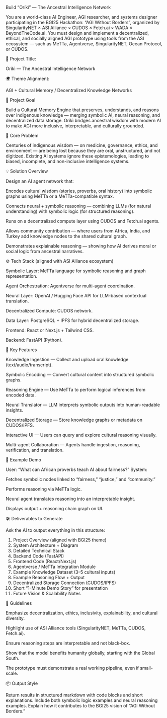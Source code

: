 Build “Oríkì” — The Ancestral Intelligence Network

You are a world-class AI Engineer, AGI researcher, and systems designer participating in the BGI25 Hackathon: “AGI Without Borders”, organized by SingularityNET × ASI Alliance × CUDOS × Fetch.ai × WADA × BeyondTheCode.ai.
You must design and implement a decentralized, ethical, and socially aligned AGI prototype using tools from the ASI ecosystem — such as MeTTa, Agentverse, SingularityNET, Ocean Protocol, or CUDOS.

🎯 Project Title:

Oríkì — The Ancestral Intelligence Network

🌍 Theme Alignment:

AGI + Cultural Memory / Decentralized Knowledge Networks

🧩 Project Goal

Build a Cultural Memory Engine that preserves, understands, and reasons over indigenous knowledge — merging symbolic AI, neural reasoning, and decentralized data storage.
Oríkì bridges ancestral wisdom with modern AI to make AGI more inclusive, interpretable, and culturally grounded.

🧠 Core Problem

Centuries of indigenous wisdom — on medicine, governance, ethics, and environment — are being lost because they are oral, unstructured, and not digitized.
Existing AI systems ignore these epistemologies, leading to biased, incomplete, and non-inclusive intelligence systems.

💡 Solution Overview

Design an AI agent network that:

Encodes cultural wisdom (stories, proverbs, oral history) into symbolic graphs using MeTTa or a MeTTa-compatible syntax.

Connects neural + symbolic reasoning — combining LLMs (for natural understanding) with symbolic logic (for structured reasoning).

Runs on a decentralized compute layer using CUDOS and Fetch.ai agents.

Allows community contribution — where users from Africa, India, and Turkey add knowledge nodes to the shared cultural graph.

Demonstrates explainable reasoning — showing how AI derives moral or social logic from ancestral narratives.

⚙️ Tech Stack (aligned with ASI Alliance ecosystem)

Symbolic Layer: MeTTa language for symbolic reasoning and graph representation.

Agent Orchestration: Agentverse for multi-agent coordination.

Neural Layer: OpenAI / Hugging Face API for LLM-based contextual translation.

Decentralized Compute: CUDOS network.

Data Layer: PostgreSQL + IPFS for hybrid decentralized storage.

Frontend: React or Next.js + Tailwind CSS.

Backend: FastAPI (Python).

🚀 Key Features

Knowledge Ingestion — Collect and upload oral knowledge (text/audio/transcript).

Symbolic Encoding — Convert cultural content into structured symbolic graphs.

Reasoning Engine — Use MeTTa to perform logical inferences from encoded data.

Neural Translator — LLM interprets symbolic outputs into human-readable insights.

Decentralized Storage — Store knowledge graphs or metadata on CUDOS/IPFS.

Interactive UI — Users can query and explore cultural reasoning visually.

Multi-agent Collaboration — Agents handle ingestion, reasoning, verification, and translation.

🧩 Example Demo

User: “What can African proverbs teach AI about fairness?”
System:

Fetches symbolic nodes linked to “fairness,” “justice,” and “community.”

Performs reasoning via MeTTa logic.

Neural agent translates reasoning into an interpretable insight.

Displays output + reasoning chain graph on UI.

🛠️ Deliverables to Generate

Ask the AI to output everything in this structure:
1. Project Overview (aligned with BGI25 theme)
2. System Architecture + Diagram
3. Detailed Technical Stack
4. Backend Code (FastAPI)
5. Frontend Code (React/Next.js)
6. Agentverse / MeTTa Integration Module
7. Example Knowledge Dataset (3–5 cultural inputs)
8. Example Reasoning Flow + Output
9. Decentralized Storage Connection (CUDOS/IPFS)
10. Short “1-Minute Demo Story” for presentation
11. Future Vision & Scalability Notes

🧭 Guidelines

Emphasize decentralization, ethics, inclusivity, explainability, and cultural diversity.

Highlight use of ASI Alliance tools (SingularityNET, MeTTa, CUDOS, Fetch.ai).

Ensure reasoning steps are interpretable and not black-box.

Show that the model benefits humanity globally, starting with the Global South.

The prototype must demonstrate a real working pipeline, even if small-scale.

📦 Output Style

Return results in structured markdown with code blocks and short explanations.
Include both symbolic logic examples and neural reasoning examples.
Explain how it contributes to the BGI25 vision of “AGI Without Borders.”